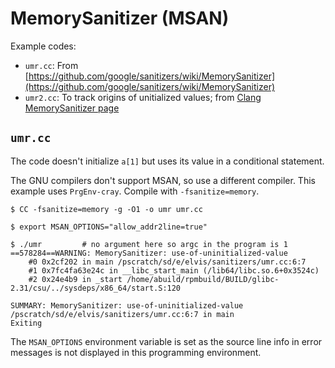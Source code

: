 # MemorySanitizer (MSAN)

Example codes:

-  `umr.cc`: From [https://github.com/google/sanitizers/wiki/MemorySanitizer](https://github.com/google/sanitizers/wiki/MemorySanitizer)
-  `umr2.cc`: To track origins of unitialized values; from [Clang MemorySanitizer page](https://clang.llvm.org/docs/MemorySanitizer.html)

## `umr.cc`

The code doesn't initialize `a[1]` but uses its value in a conditional
statement.

The GNU compilers don't support MSAN, so use a different compiler.
This example uses `PrgEnv-cray`. Compile with `-fsanitize=memory`.

```
$ CC -fsanitize=memory -g -O1 -o umr umr.cc

$ export MSAN_OPTIONS="allow_addr2line=true"

$ ./umr         # no argument here so argc in the program is 1
==578284==WARNING: MemorySanitizer: use-of-uninitialized-value
    #0 0x2cf202 in main /pscratch/sd/e/elvis/sanitizers/umr.cc:6:7
    #1 0x7fc4fa63e24c in __libc_start_main (/lib64/libc.so.6+0x3524c)
    #2 0x24e4b9 in _start /home/abuild/rpmbuild/BUILD/glibc-2.31/csu/../sysdeps/x86_64/start.S:120

SUMMARY: MemorySanitizer: use-of-uninitialized-value /pscratch/sd/e/elvis/sanitizers/umr.cc:6:7 in main
Exiting
```

The `MSAN_OPTIONS` environment variable is set as the source line
info in error messages is not displayed in this programming
environment.
